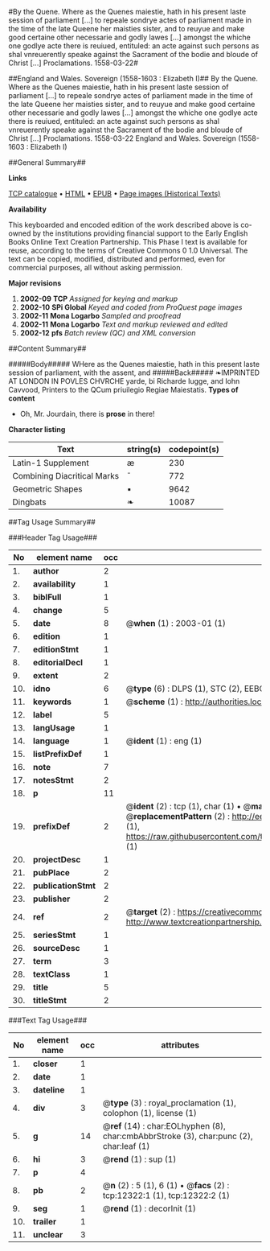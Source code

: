 #By the Quene. Where as the Quenes maiestie, hath in his present laste session of parliament  [...] to repeale sondrye actes of parliament made in the time of the late Queene her maisties sister, and to reuyue and make good certaine other necessarie and godly lawes [...] amongst the whiche one godlye acte there is reuiued, entituled: an acte against such persons as shal vnreuerently speake against the Sacrament of the bodie and bloude of Christ [...] Proclamations. 1558-03-22#

##England and Wales. Sovereign (1558-1603 : Elizabeth I)##
By the Quene. Where as the Quenes maiestie, hath in his present laste session of parliament  [...] to repeale sondrye actes of parliament made in the time of the late Queene her maisties sister, and to reuyue and make good certaine other necessarie and godly lawes [...] amongst the whiche one godlye acte there is reuiued, entituled: an acte against such persons as shal vnreuerently speake against the Sacrament of the bodie and bloude of Christ [...]
Proclamations. 1558-03-22
England and Wales. Sovereign (1558-1603 : Elizabeth I)

##General Summary##

**Links**

[TCP catalogue](http://www.ota.ox.ac.uk/tcp/)  • 
[HTML](http://tei.it.ox.ac.uk/tcp/Texts-HTML/free/A21/A21588.html)  • 
[EPUB](http://tei.it.ox.ac.uk/tcp/Texts-EPUB/free/A21/A21588.epub) • 
[Page images (Historical Texts)](https://data.historicaltexts.jisc.ac.uk/view?pubId=eebo-99847292e&pageId=eebo-99847292e-12322-1)

**Availability**

This keyboarded and encoded edition of the
	       work described above is co-owned by the institutions
	       providing financial support to the Early English Books
	       Online Text Creation Partnership. This Phase I text is
	       available for reuse, according to the terms of Creative
	       Commons 0 1.0 Universal. The text can be copied,
	       modified, distributed and performed, even for
	       commercial purposes, all without asking permission.

**Major revisions**

1. __2002-09__ __TCP__ *Assigned for keying and markup*
1. __2002-10__ __SPi Global__ *Keyed and coded from ProQuest page images*
1. __2002-11__ __Mona Logarbo__ *Sampled and proofread*
1. __2002-11__ __Mona Logarbo__ *Text and markup reviewed and edited*
1. __2002-12__ __pfs__ *Batch review (QC) and XML conversion*

##Content Summary##

#####Body#####
WHere as the Quenes maiestie, hath in this present laste session of parliament, with the assent, and
#####Back#####
❧IMPRINTED AT LONDON IN POVLES CHVRCHE yarde, bi Richarde Iugge, and Iohn Cavvood, Printers to the QCum priuilegio Regiae Maiestatis.
**Types of content**

  * Oh, Mr. Jourdain, there is **prose** in there!

**Character listing**


|Text|string(s)|codepoint(s)|
|---|---|---|
|Latin-1 Supplement|æ|230|
|Combining             Diacritical Marks|̄|772|
|Geometric Shapes|▪|9642|
|Dingbats|❧|10087|

##Tag Usage Summary##

###Header Tag Usage###

|No|element name|occ|attributes|
|---|---|---|---|
|1.|__author__|2||
|2.|__availability__|1||
|3.|__biblFull__|1||
|4.|__change__|5||
|5.|__date__|8| @__when__ (1) : 2003-01 (1)|
|6.|__edition__|1||
|7.|__editionStmt__|1||
|8.|__editorialDecl__|1||
|9.|__extent__|2||
|10.|__idno__|6| @__type__ (6) : DLPS (1), STC (2), EEBO-CITATION (1), PROQUEST (1), VID (1)|
|11.|__keywords__|1| @__scheme__ (1) : http://authorities.loc.gov/ (1)|
|12.|__label__|5||
|13.|__langUsage__|1||
|14.|__language__|1| @__ident__ (1) : eng (1)|
|15.|__listPrefixDef__|1||
|16.|__note__|7||
|17.|__notesStmt__|2||
|18.|__p__|11||
|19.|__prefixDef__|2| @__ident__ (2) : tcp (1), char (1)  •  @__matchPattern__ (2) : ([0-9\-]+):([0-9IVX]+) (1), (.+) (1)  •  @__replacementPattern__ (2) : http://eebo.chadwyck.com/downloadtiff?vid=$1&page=$2 (1), https://raw.githubusercontent.com/textcreationpartnership/Texts/master/tcpchars.xml#$1 (1)|
|20.|__projectDesc__|1||
|21.|__pubPlace__|2||
|22.|__publicationStmt__|2||
|23.|__publisher__|2||
|24.|__ref__|2| @__target__ (2) : https://creativecommons.org/publicdomain/zero/1.0/ (1), http://www.textcreationpartnership.org/docs/. (1)|
|25.|__seriesStmt__|1||
|26.|__sourceDesc__|1||
|27.|__term__|3||
|28.|__textClass__|1||
|29.|__title__|5||
|30.|__titleStmt__|2||


###Text Tag Usage###

|No|element name|occ|attributes|
|---|---|---|---|
|1.|__closer__|1||
|2.|__date__|1||
|3.|__dateline__|1||
|4.|__div__|3| @__type__ (3) : royal_proclamation (1), colophon (1), license (1)|
|5.|__g__|14| @__ref__ (14) : char:EOLhyphen (8), char:cmbAbbrStroke (3), char:punc (2), char:leaf (1)|
|6.|__hi__|3| @__rend__ (1) : sup (1)|
|7.|__p__|4||
|8.|__pb__|2| @__n__ (2) : 5 (1), 6 (1)  •  @__facs__ (2) : tcp:12322:1 (1), tcp:12322:2 (1)|
|9.|__seg__|1| @__rend__ (1) : decorInit (1)|
|10.|__trailer__|1||
|11.|__unclear__|3||
